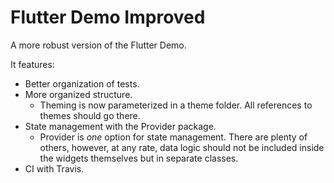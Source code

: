 # Flutter Demo Improved

A more robust version of the Flutter Demo.

It features: 

- Better organization of tests.
- More organized structure.
    - Theming is now parameterized in a theme folder. All references to themes should go there.
- State management with the Provider package.
    - Provider is *one* option for state management. There are plenty of others, however, at any rate, data logic should not be included inside the widgets themselves but in separate classes.
- CI with Travis.